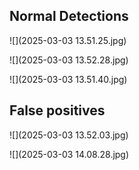 ## Normal Detections

![](2025-03-03 13.51.25.jpg)

![](2025-03-03 13.52.28.jpg)

![](2025-03-03 13.51.40.jpg)

## False positives

![](2025-03-03 13.52.03.jpg)

![](2025-03-03 14.08.28.jpg)
